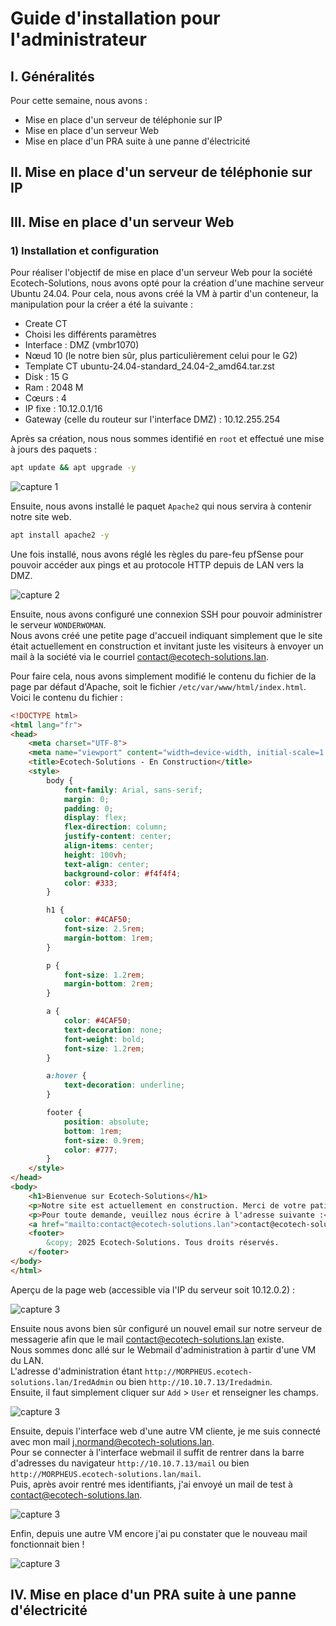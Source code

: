 # Guide d'installation pour l'administrateur

## I. Généralités
Pour cette semaine, nous avons :
- Mise en place d'un serveur de téléphonie sur IP
- Mise en place d'un serveur Web
- Mise en place d'un PRA suite à une panne d'électricité

## II. Mise en place d'un serveur de téléphonie sur IP

## III. Mise en place d'un serveur Web
### 1) Installation et configuration

Pour réaliser l'objectif de mise en place d'un serveur Web pour la société Ecotech-Solutions, nous avons opté pour la création d'une machine serveur Ubuntu 24.04. Pour cela, nous avons créé la VM à partir d'un conteneur, la manipulation pour la créer a été la suivante :
- Create CT
- Choisi les différents paramètres
- Interface : DMZ (vmbr1070)
- Nœud 10 (le notre bien sûr, plus particulièrement celui pour le G2)
- Template CT ubuntu-24.04-standard_24.04-2_amd64.tar.zst
- Disk : 15 G
- Ram : 2048 M
- Cœurs : 4
- IP fixe : 10.12.0.1/16
- Gateway (celle du routeur sur l'interface DMZ) : 10.12.255.254
  
Après sa création, nous nous sommes identifié en `root` et effectué une mise à jours des paquets :  
```bash
apt update && apt upgrade -y
```
![capture 1](../Ressources/Images/capture_wonderwoman_1.png)  

Ensuite, nous avons installé le paquet `Apache2` qui nous servira à contenir notre site web.  

```bash
apt install apache2 -y
```

Une fois installé, nous avons réglé les règles du pare-feu pfSense pour pouvoir accéder aux pings et au protocole HTTP depuis de LAN vers la DMZ.  

![capture 2](../Ressources/Images/capture_wonderwoman_3.png)  

Ensuite, nous avons configuré une connexion SSH pour pouvoir administrer le serveur `WONDERWOMAN`.  
Nous avons créé une petite page d'accueil indiquant simplement que le site était actuellement en construction et invitant juste les visiteurs à envoyer un mail à la société via le courriel contact@ecotech-solutions.lan.  

Pour faire cela, nous avons simplement modifié le contenu du fichier de la page par défaut d'Apache, soit le fichier `/etc/var/www/html/index.html`.  
Voici le contenu du fichier :  
```html
<!DOCTYPE html>
<html lang="fr">
<head>
    <meta charset="UTF-8">
    <meta name="viewport" content="width=device-width, initial-scale=1.0">
    <title>Ecotech-Solutions - En Construction</title>
    <style>
        body {
            font-family: Arial, sans-serif;
            margin: 0;
            padding: 0;
            display: flex;
            flex-direction: column;
            justify-content: center;
            align-items: center;
            height: 100vh;
            text-align: center;
            background-color: #f4f4f4;
            color: #333;
        }

        h1 {
            color: #4CAF50;
            font-size: 2.5rem;
            margin-bottom: 1rem;
        }

        p {
            font-size: 1.2rem;
            margin-bottom: 2rem;
        }

        a {
            color: #4CAF50;
            text-decoration: none;
            font-weight: bold;
            font-size: 1.2rem;
        }

        a:hover {
            text-decoration: underline;
        }

        footer {
            position: absolute;
            bottom: 1rem;
            font-size: 0.9rem;
            color: #777;
        }
    </style>
</head>
<body>
    <h1>Bienvenue sur Ecotech-Solutions</h1>
    <p>Notre site est actuellement en construction. Merci de votre patience.</p>
    <p>Pour toute demande, veuillez nous écrire à l'adresse suivante :</p>
    <a href="mailto:contact@ecotech-solutions.lan">contact@ecotech-solutions.lan</a>
    <footer>
        &copy; 2025 Ecotech-Solutions. Tous droits réservés.
    </footer>
</body>
</html>


```

Aperçu de la page web (accessible via l'IP du serveur soit 10.12.0.2) :  

![capture 3](../Ressources/Images/capture_wonderwoman_2.png)  

Ensuite nous avons bien sûr configuré un nouvel email sur notre serveur de messagerie afin que le mail contact@ecotech-solutions.lan existe.  
Nous sommes donc allé sur le Webmail d'administration à partir d'une VM du LAN.  
L'adresse d'administration étant `http://MORPHEUS.ecotech-solutions.lan/IredAdmin` ou bien `http://10.10.7.13/Iredadmin`.  
Ensuite, il faut simplement cliquer sur `Add`  > `User` et renseigner les champs.  

![capture 3](../Ressources/Images/capture_mail_1.png)    

Ensuite, depuis l'interface web d'une autre VM cliente, je me suis connecté avec mon mail j.normand@ecotech-solutions.lan.  
Pour se connecter à l'interface webmail il suffit de rentrer dans la barre d'adresses du navigateur `http://10.10.7.13/mail` ou bien `http://MORPHEUS.ecotech-solutions.lan/mail`.  
Puis, après avoir rentré mes identifiants, j'ai envoyé un mail de test à contact@ecotech-solutions.lan.  
  
![capture 3](../Ressources/Images/capture_mail_2.png)    

Enfin, depuis une autre VM encore j'ai pu constater que le nouveau mail fonctionnait bien !  

![capture 3](../Ressources/Images/capture_mail_3.png)    

## IV. Mise en place d'un PRA suite à une panne d'électricité
